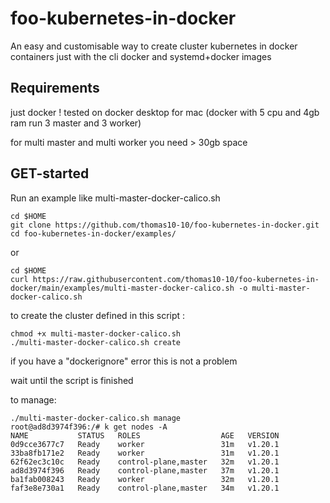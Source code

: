 # foo-kubernetes-in-docker
An easy and customisable way to create cluster kubernetes in docker containers just with the cli docker and systemd+docker images

## Requirements

just docker ! tested on docker desktop for mac (docker with 5 cpu and 4gb ram run 3 master and 3 worker)

for multi master and multi worker you need > 30gb space

## GET-started

Run an example like multi-master-docker-calico.sh
```
cd $HOME
git clone https://github.com/thomas10-10/foo-kubernetes-in-docker.git
cd foo-kubernetes-in-docker/examples/
```
or
```
cd $HOME
curl https://raw.githubusercontent.com/thomas10-10/foo-kubernetes-in-docker/main/examples/multi-master-docker-calico.sh -o multi-master-docker-calico.sh
```

to create the cluster defined in this script :
```
chmod +x multi-master-docker-calico.sh
./multi-master-docker-calico.sh create
```

if you have a "dockerignore" error this is not a problem

wait until the script is finished

to manage:
```
./multi-master-docker-calico.sh manage
root@ad8d3974f396:/# k get nodes -A
NAME           STATUS   ROLES                  AGE   VERSION
0d9cce3677c7   Ready    worker                 31m   v1.20.1
33ba8fb171e2   Ready    worker                 31m   v1.20.1
62f62ec3c10c   Ready    control-plane,master   32m   v1.20.1
ad8d3974f396   Ready    control-plane,master   37m   v1.20.1
ba1fab008243   Ready    worker                 32m   v1.20.1
faf3e8e730a1   Ready    control-plane,master   34m   v1.20.1
```


